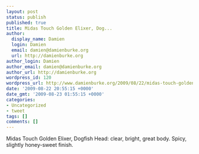 ```yaml
---
layout: post
status: publish
published: true
title: Midas Touch Golden Elixer, Dog...
author:
  display_name: Damien
  login: Damien
  email: damien@damienburke.org
  url: http://damienburke.org
author_login: Damien
author_email: damien@damienburke.org
author_url: http://damienburke.org
wordpress_id: 120
wordpress_url: http://www.damienburke.org/2009/08/22/midas-touch-golden-elixer-dog/
date: '2009-08-22 20:55:15 +0000'
date_gmt: '2009-08-23 01:55:15 +0000'
categories:
- Uncategorized
- tweet
tags: []
comments: []
---
```

<p>Midas Touch Golden Elixer, Dogfish Head: clear, bright, great body. Spicy, slightly honey-sweet finish.</p>
